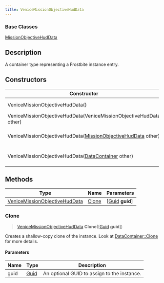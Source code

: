 ```yaml
---
title: VeniceMissionObjectiveHudData
---
```

### Base Classes

[MissionObjectiveHudData](/vext/ref/fb/missionobjectivehuddata/)

## Description

A container type representing a Frostbite instance entry.

## Constructors

| Constructor                                                                              | Description                                                                                                                                       |
| ---------------------------------------------------------------------------------------- | ------------------------------------------------------------------------------------------------------------------------------------------------- |
| VeniceMissionObjectiveHudData()                                                          | Create a new instance of this container type.                                                                                                     |
| VeniceMissionObjectiveHudData(VeniceMissionObjectiveHudData other)                       | Create a reference copy of an instance of the same type.                                                                                          |
| VeniceMissionObjectiveHudData([MissionObjectiveHudData](/vext/ref/fb/missionobjectivehuddata/) other)  | Upcast an instance of type [MissionObjectiveHudData](/vext/ref/fb/missionobjectivehuddata/) to [VeniceMissionObjectiveHudData](/vext/ref/fb/venicemissionobjectivehuddata/).  |
| VeniceMissionObjectiveHudData([DataContainer](/vext/ref/shared/class/datacontainer) other) | Upcast an instance of type [DataContainer](/vext/ref/shared/class/datacontainer) to [VeniceMissionObjectiveHudData](/vext/ref/fb/venicemissionobjectivehuddata/). |

## Methods

| Type                                                           | Name            | Parameters                                     |
| -------------------------------------------------------------- | --------------- | ---------------------------------------------- |
| [VeniceMissionObjectiveHudData](/vext/ref/fb/venicemissionobjectivehuddata/) | [Clone](#clone) | \[[Guid](/vext/ref/shared/class/guid) **guid**\] |

### Clone

> [VeniceMissionObjectiveHudData](/vext/ref/fb/venicemissionobjectivehuddata/) **Clone**(\[[Guid](/vext/ref/shared/class/guid) **guid**\])

Creates a shallow-copy clone of the instance. Look at [DataContainer::Clone](/vext/ref/shared/class/datacontainer#clone) for more details.

#### Parameters

| Name | Type         | Description                                 |
| ---- | ------------ | ------------------------------------------- |
| guid | [Guid](/vext/ref/shared/class/guid/) | An optional GUID to assign to the instance. |
